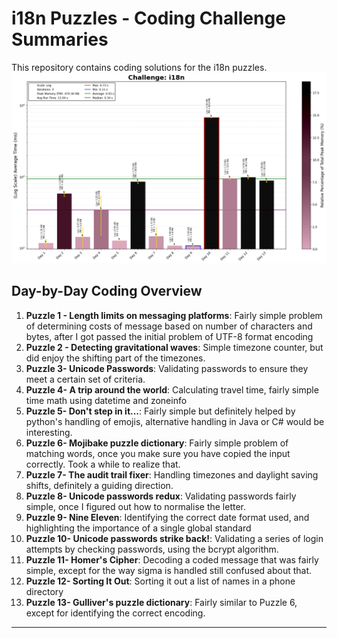 # i18n Puzzles - Coding Challenge Summaries

This repository contains coding solutions for the i18n puzzles.
![i18n Run Time](i18n_Log_plot.png)
## Day-by-Day Coding Overview

1. **Puzzle 1 - Length limits on messaging platforms**: Fairly simple problem of determining costs of message based on number of characters and bytes, after I got passed the initial problem of UTF-8 format encoding
2. **Puzzle 2 - Detecting gravitational waves**: Simple timezone counter, but did enjoy the shifting part of the timezones.
3. **Puzzle 3- Unicode Passwords**: Validating passwords to ensure they meet a certain set of criteria.
4. **Puzzle 4- A trip around the world**: Calculating travel time, fairly simple time math using datetime and zoneinfo
5. **Puzzle 5- Don't step in it...**: Fairly simple but definitely helped by python's handling of emojis, alternative handling in Java or C# would be interesting.
6. **Puzzle 6- Mojibake puzzle dictionary**: Fairly simple problem of matching words, once you make sure you have copied the input correctly. Took a while to realize that.
7. **Puzzle 7- The audit trail fixer**: Handling timezones and daylight saving shifts, definitely a guiding direction.
8. **Puzzle 8- Unicode passwords redux**: Validating passwords fairly simple, once I figured out how to normalise the letter.
9. **Puzzle 9- Nine Eleven**: Identifying the correct date format used, and highlighting the importance of a single global standard
10. **Puzzle 10- Unicode passwords strike back!**: Validating a series of login attempts by checking passwords, using the bcrypt algorithm.
11. **Puzzle 11- Homer's Cipher**: Decoding a coded message that was fairly simple, except for the way sigma is handled still confused about that.
12. **Puzzle 12- Sorting It Out**: Sorting it out a list of names in a phone directory
13. **Puzzle 13- Gulliver's puzzle dictionary**: Fairly similar to Puzzle 6, except for identifying the correct encoding.
---
